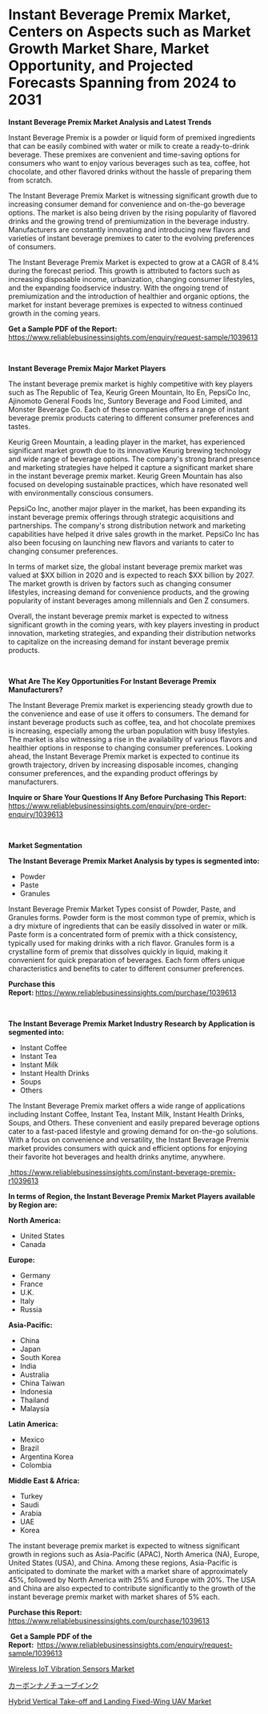 <p><h1>Instant Beverage Premix Market, Centers on Aspects such as Market Growth Market Share, Market Opportunity, and Projected Forecasts Spanning from 2024 to 2031</h1></p><p><strong>Instant Beverage Premix Market Analysis and Latest Trends</strong></p>
<p><p>Instant Beverage Premix is a powder or liquid form of premixed ingredients that can be easily combined with water or milk to create a ready-to-drink beverage. These premixes are convenient and time-saving options for consumers who want to enjoy various beverages such as tea, coffee, hot chocolate, and other flavored drinks without the hassle of preparing them from scratch.</p><p>The Instant Beverage Premix Market is witnessing significant growth due to increasing consumer demand for convenience and on-the-go beverage options. The market is also being driven by the rising popularity of flavored drinks and the growing trend of premiumization in the beverage industry. Manufacturers are constantly innovating and introducing new flavors and varieties of instant beverage premixes to cater to the evolving preferences of consumers.</p><p>The Instant Beverage Premix Market is expected to grow at a CAGR of 8.4% during the forecast period. This growth is attributed to factors such as increasing disposable income, urbanization, changing consumer lifestyles, and the expanding foodservice industry. With the ongoing trend of premiumization and the introduction of healthier and organic options, the market for instant beverage premixes is expected to witness continued growth in the coming years.</p></p>
<p><strong>Get a Sample PDF of the Report:&nbsp;</strong> <a href="https://www.reliablebusinessinsights.com/enquiry/request-sample/1039613">https://www.reliablebusinessinsights.com/enquiry/request-sample/1039613</a></p>
<p>&nbsp;</p>
<p><strong>Instant Beverage Premix Major Market Players</strong></p>
<p><p>The instant beverage premix market is highly competitive with key players such as The Republic of Tea, Keurig Green Mountain, Ito En, PepsiCo Inc, Ajinomoto General Foods Inc, Suntory Beverage and Food Limited, and Monster Beverage Co. Each of these companies offers a range of instant beverage premix products catering to different consumer preferences and tastes.</p><p>Keurig Green Mountain, a leading player in the market, has experienced significant market growth due to its innovative Keurig brewing technology and wide range of beverage options. The company's strong brand presence and marketing strategies have helped it capture a significant market share in the instant beverage premix market. Keurig Green Mountain has also focused on developing sustainable practices, which have resonated well with environmentally conscious consumers.</p><p>PepsiCo Inc, another major player in the market, has been expanding its instant beverage premix offerings through strategic acquisitions and partnerships. The company's strong distribution network and marketing capabilities have helped it drive sales growth in the market. PepsiCo Inc has also been focusing on launching new flavors and variants to cater to changing consumer preferences.</p><p>In terms of market size, the global instant beverage premix market was valued at $XX billion in 2020 and is expected to reach $XX billion by 2027. The market growth is driven by factors such as changing consumer lifestyles, increasing demand for convenience products, and the growing popularity of instant beverages among millennials and Gen Z consumers.</p><p>Overall, the instant beverage premix market is expected to witness significant growth in the coming years, with key players investing in product innovation, marketing strategies, and expanding their distribution networks to capitalize on the increasing demand for instant beverage premix products.</p></p>
<p>&nbsp;</p>
<p><strong>What Are The Key Opportunities For Instant Beverage Premix Manufacturers?</strong></p>
<p><p>The Instant Beverage Premix market is experiencing steady growth due to the convenience and ease of use it offers to consumers. The demand for instant beverage products such as coffee, tea, and hot chocolate premixes is increasing, especially among the urban population with busy lifestyles. The market is also witnessing a rise in the availability of various flavors and healthier options in response to changing consumer preferences. Looking ahead, the Instant Beverage Premix market is expected to continue its growth trajectory, driven by increasing disposable incomes, changing consumer preferences, and the expanding product offerings by manufacturers.</p></p>
<p><strong>Inquire or Share Your Questions If Any Before Purchasing This Report:</strong> <a href="https://www.reliablebusinessinsights.com/enquiry/pre-order-enquiry/1039613">https://www.reliablebusinessinsights.com/enquiry/pre-order-enquiry/1039613</a></p>
<p>&nbsp;</p>
<p><strong>Market Segmentation</strong></p>
<p><strong>The Instant Beverage Premix Market Analysis by types is segmented into:</strong></p>
<p><ul><li>Powder</li><li>Paste</li><li>Granules</li></ul></p>
<p><p>Instant Beverage Premix Market Types consist of Powder, Paste, and Granules forms. Powder form is the most common type of premix, which is a dry mixture of ingredients that can be easily dissolved in water or milk. Paste form is a concentrated form of premix with a thick consistency, typically used for making drinks with a rich flavor. Granules form is a crystalline form of premix that dissolves quickly in liquid, making it convenient for quick preparation of beverages. Each form offers unique characteristics and benefits to cater to different consumer preferences.</p></p>
<p><strong>Purchase this Report:&nbsp;</strong><a href="https://www.reliablebusinessinsights.com/purchase/1039613">https://www.reliablebusinessinsights.com/purchase/1039613</a></p>
<p>&nbsp;</p>
<p><strong>The Instant Beverage Premix Market Industry Research by Application is segmented into:</strong></p>
<p><ul><li>Instant Coffee</li><li>Instant Tea</li><li>Instant Milk</li><li>Instant Health Drinks</li><li>Soups</li><li>Others</li></ul></p>
<p><p>The Instant Beverage Premix market offers a wide range of applications including Instant Coffee, Instant Tea, Instant Milk, Instant Health Drinks, Soups, and Others. These convenient and easily prepared beverage options cater to a fast-paced lifestyle and growing demand for on-the-go solutions. With a focus on convenience and versatility, the Instant Beverage Premix market provides consumers with quick and efficient options for enjoying their favorite hot beverages and health drinks anytime, anywhere.</p></p>
<p><a href="https://www.reliablebusinessinsights.com/instant-beverage-premix-r1039613">&nbsp;https://www.reliablebusinessinsights.com/instant-beverage-premix-r1039613</a></p>
<p><strong>In terms of Region, the Instant Beverage Premix Market Players available by Region are:</strong></p>
<p>
    <p> <strong> North America: </strong>
        <ul>
            <li>United States</li>
            <li>Canada</li>
        </ul>
        </p> 
    <p> <strong> Europe: </strong>
        <ul>
            <li>Germany</li>
            <li>France</li>
            <li>U.K.</li>
            <li>Italy</li>
            <li>Russia</li>
        </ul>
        </p> 
    <p> <strong> Asia-Pacific: </strong>
        <ul>
            <li>China</li>
            <li>Japan</li>
            <li>South Korea</li>
            <li>India</li>
            <li>Australia</li>
            <li>China Taiwan</li>
            <li>Indonesia</li>
            <li>Thailand</li>
            <li>Malaysia</li>
        </ul>
        </p> 
    <p> <strong> Latin America: </strong>
        <ul>
            <li>Mexico</li>
            <li>Brazil</li>
            <li>Argentina Korea</li>
            <li>Colombia</li>
        </ul>
        </p> 
    <p> <strong> Middle East & Africa: </strong>
        <ul>
            <li>Turkey</li>
            <li>Saudi</li>
            <li>Arabia</li>
            <li>UAE</li>
            <li>Korea</li>
        </ul>
    </p>
    </p>
<p><p>The instant beverage premix market is expected to witness significant growth in regions such as Asia-Pacific (APAC), North America (NA), Europe, United States (USA), and China. Among these regions, Asia-Pacific is anticipated to dominate the market with a market share of approximately 45%, followed by North America with 25% and Europe with 20%. The USA and China are also expected to contribute significantly to the growth of the instant beverage premix market with market shares of 5% each.</p></p>
<p><strong>Purchase this Report: </strong><a href="https://www.reliablebusinessinsights.com/purchase/1039613">https://www.reliablebusinessinsights.com/purchase/1039613</a></p>
<p>&nbsp;<strong>Get a Sample PDF of the Report:&nbsp;&nbsp;</strong><a href="https://www.reliablebusinessinsights.com/enquiry/request-sample/1039613">https://www.reliablebusinessinsights.com/enquiry/request-sample/1039613</a></p>
<p><strong></strong></p>
<p><p><a href="https://github.com/riwar777/Market-Research-Report-List-1/blob/main/wireless-iot-vibration-sensors-market.md">Wireless IoT Vibration Sensors Market</a></p><p><a href="https://github.com/MacyOrn/Market-Research-Report-List-1/blob/main/4856404150154.md">カーボンナノチューブインク</a></p><p><a href="https://github.com/AKSHATREPORTPRIME/Market-Research-Report-List-5/blob/main/hybrid-vertical-take-off-and-landing-fixed-wing-uav-market.md">Hybrid Vertical Take-off and Landing Fixed-Wing UAV Market</a></p></p>
